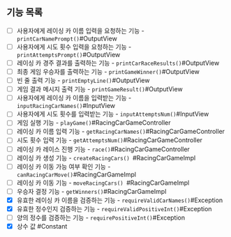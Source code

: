 ## 기능 목록

- [ ] 사용자에게 레이싱 카 이름 입력을 요청하는 기능 - `printCarNamePrompt()`#OutputView
- [ ] 사용자에게 시도 횟수 입력을 요청하는 기능 - `printAttemptsPrompt()`#OutputView
- [ ] 레이싱 카 경주 결과를 출력하는 기능 - `printCarRaceResults()`#OutputView
- [ ] 최종 게임 우승자를 출력하는 기능 - `printGameWinner()`#OutputView
- [ ] 빈 줄 출력 기능 - `printEmptyLine()`#OutputView
- [ ] 게임 결과 메시지 출력 기능 - `printGameResult()`#OutputView
- [ ] 사용자에게 레이싱 카 이름을 입력받는 기능 - `inputRacingCarNames()`#InputView
- [ ] 사용자에게 시도 횟수를 입력받는 기능 - `inputAttemptsNum()`#InputView
- [ ] 게임 실행 기능 - `playGame()`#RacingCarGameController
- [ ] 레이싱 카 이름 입력 기능 - `getRacingCarNames()`#RacingCarGameController
- [ ] 시도 횟수 입력 기능 - `getAttemptsNum()`#RacingCarGameController
- [ ] 레이싱 카 레이스 진행 기능 - `race()`#RacingCarGameController
- [ ] 레이싱 카 생성 기능 - `createRacingCars() `#RacingCarGameImpl
- [ ] 레이싱 카 이동 가능 여부 확인 기능 - `canRacingCarMove()`#RacingCarGameImpl
- [ ] 레이싱 카 이동 기능 - `moveRacingCars() `#RacingCarGameImpl
- [ ] 우승자 결정 기능 - `getWinners()`#RacingCarGameImpl
- [x] 유효한 레이싱 카 이름을 검증하는 기능 - `requireValidCarNames()`#Exception
- [x] 유효한 정수인지 검증하는 기능 - `requireValidPositiveInt()`#Exception
- [ ] 양의 정수를 검증하는 기능 - `requirePositiveInt()`#Exception
- [x] 상수 값 #Constant